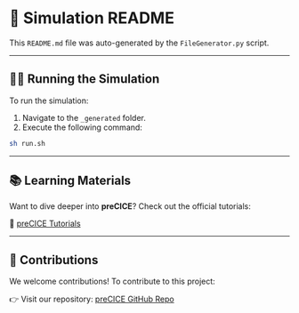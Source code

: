 # 🚀 Simulation README

This `README.md` file was auto-generated by the `FileGenerator.py` script.

---

## 🏃‍♂️ Running the Simulation

To run the simulation:

1. Navigate to the `_generated` folder.
2. Execute the following command:

```bash
sh run.sh
```

---

## 📚 Learning Materials

Want to dive deeper into **preCICE**? Check out the official tutorials:

🔗 [preCICE Tutorials](https://precice.org/tutorials.html)

---

## 🤝 Contributions

We welcome contributions! To contribute to this project:

👉 Visit our repository: [preCICE GitHub Repo](https://www.github.com/precice)